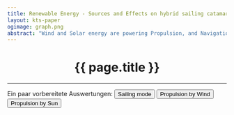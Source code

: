 ```yaml
---
title: Renewable Energy - Sources and Effects on hybrid sailing catamaran Maru
layout: kts-paper
ogimage: graph.png
abstract: "Wind and Solar energy are powering Propulsion, and Navigation and Cooking in various redundant ways - some more obvious than others."
---
```

<script src="/lib/graph.js" type="text/ecmascript"></script>
<script>
      var sdoc
      window.addEventListener("load", function()
      {
        sdoc = document.getElementById("graph_1").getSVGDocument()
      })

      function a0()
      {
        onpress( sdoc, "e"              )
        onpress( sdoc, "s"              )
        onclick( sdoc, "MARU-139"       )
      }
      function a1()
      {
        onpress( sdoc, "e"              )
        onpress( sdoc, "n"              )
        onclick( sdoc, "OTHER-54"       )
        onpress( sdoc, "n"              )
        onclick( sdoc, "SYMMETA-189"    )
        onpress( sdoc, "j"              )
      }
      function a2()
      {
        onpress( sdoc, "e"      )
        onpress( sdoc, "n"              )
        onclick( sdoc, "OTHER-49"       )
        onpress( sdoc, "n"              )
        onclick( sdoc, "SYMMETA-188"    )
        onpress( sdoc, "j"              )
      }
    </script>

# <center>{{ page.title }}</center>

<object class="clear" id="graph_1" width="100%" data="graph-local.svg" type="image/svg+xml" alt="knowledge map" ></object>

---

Ein paar vorbereitete Auswertungen:
<button onclick="a0()">Sailing mode</button>
<button onclick="a1()">Propulsion by Wind</button>
<button onclick="a2()">Propulsion by Sun</button>
